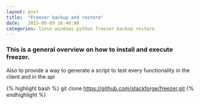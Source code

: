 ```yaml
---
layout: post
title:  "Freezer backup and restore"
date:   2015-06-09 16:40:00
categories: linux windows python freezer backup restore
---
```


### This is a general overview on how to install and execute freezer.

Also to provide a way to generate a script to test every functionality
in the client and in the api


{% highlight bash %}
git clone https://github.com/stackforge/freezer.git
{% endhighlight %}